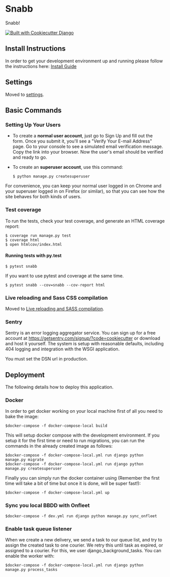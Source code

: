 Snabb
====

Snabb!

[![Built with Cookiecutter Django](https://img.shields.io/badge/built%20with-Cookiecutter%20Django-ff69b4.svg)](https://github.com/pydanny/cookiecutter-django/)

Install Instructions
--------
In order to get your development environment up and running please follow the instructions here: [Install Guide](docs/install.md)


Settings
--------

Moved to
[settings](http://cookiecutter-django.readthedocs.io/en/latest/settings.html).

Basic Commands
--------------

### Setting Up Your Users

-   To create a **normal user account**, just go to Sign Up and fill out
    the form. Once you submit it, you'll see a "Verify Your E-mail
    Address" page. Go to your console to see a simulated email
    verification message. Copy the link into your browser. Now the
    user's email should be verified and ready to go.
-   To create an **superuser account**, use this command:

        $ python manage.py createsuperuser

For convenience, you can keep your normal user logged in on Chrome and
your superuser logged in on Firefox (or similar), so that you can see
how the site behaves for both kinds of users.

### Test coverage

To run the tests, check your test coverage, and generate an HTML
coverage report:

    $ coverage run manage.py test
    $ coverage html
    $ open htmlcov/index.html

#### Running tests with py.test

    $ pytest snabb

If you want to use pytest and coverage at the same time.

    $ pytest snabb --cov=snabb --cov-report html

### Live reloading and Sass CSS compilation

Moved to [Live reloading and SASS
compilation](http://cookiecutter-django.readthedocs.io/en/latest/live-reloading-and-sass-compilation.html).

### Sentry

Sentry is an error logging aggregator service. You can sign up for a
free account at <https://getsentry.com/signup/?code=cookiecutter> or
download and host it yourself. The system is setup with reasonable
defaults, including 404 logging and integration with the WSGI
application.

You must set the DSN url in production.

Deployment
----------

The following details how to deploy this application.

### Docker

In order to get docker working on your local machine first of all you need to bake the image:

    $docker-compose -f docker-compose-local build

This will setup docker compose with the development environment. If you setup it for the first time or need to run
migrations, you can run the commands in the already created image as follows:

    $docker-compose -f docker-compose-local.yml run django python manage.py migrate
    $docker-compose -f docker-compose-local.yml run django python manage.py createsuperuser

Finally you can simply run the docker container using (Remember the first time will take a bit of time but once it is
done, will be super fast!):    

    $docker-compose -f docker-compose-local.yml up

### Sync you local BBDD with Onfleet

    $docker-compose -f dev.yml run django python manage.py sync_onfleet

### Enable task queue listener

When we create a new delivery, we send a task to our queue list, and try to assign the created task to one courier. We retry this until task as expired, or assigned to a courier. For this, we user django_background_tasks. You can enable the worker with: 

    $docker-compose -f docker-compose-local.yml run django python manage.py process_tasks
